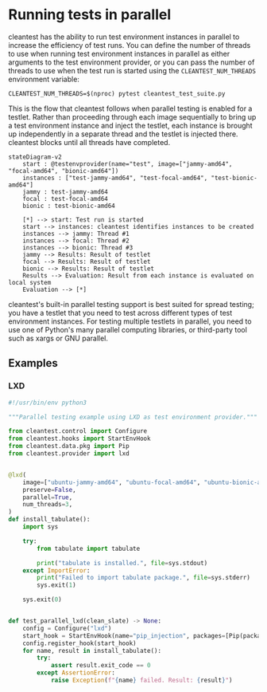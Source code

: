 [//]: # "Copyright 2023 Jason C. Nucciarone"
[//]: # "See LICENSE file for licensing details."

# Running tests in parallel

cleantest has the ability to run test environment instances in parallel to increase the efficiency of test runs.
You can define the number of threads to use when running test environment instances in parallel as either arguments to 
the test environment provider, or you can pass the number of threads to use when the test run is started using 
the `CLEANTEST_NUM_THREADS` environment variable:

```shell
CLEANTEST_NUM_THREADS=$(nproc) pytest cleantest_test_suite.py
```

This is the flow that cleantest follows when parallel testing is enabled for a testlet. Rather than proceeding through
each image sequentially to bring up a test environment instance and inject the testlet, each instance is brought up
independently in a separate thread and the testlet is injected there. cleantest blocks until all threads have 
completed. 

```mermaid
stateDiagram-v2
    start : @testenvprovider(name="test", image=["jammy-amd64", "focal-amd64", "bionic-amd64"])
    instances : ["test-jammy-amd64", "test-focal-amd64", "test-bionic-amd64"]
    jammy : test-jammy-amd64
    focal : test-focal-amd64
    bionic : test-bionic-amd64
    
    [*] --> start: Test run is started
    start --> instances: cleantest identifies instances to be created
    instances --> jammy: Thread #1
    instances --> focal: Thread #2
    instances --> bionic: Thread #3
    jammy --> Results: Result of testlet
    focal --> Results: Result of testlet
    bionic --> Results: Result of testlet
    Results --> Evaluation: Result from each instance is evaluated on local system
    Evaluation --> [*]
```

cleantest's built-in parallel testing support is best suited for spread testing; you have a testlet
that you need to test across different types of test environment instances. For testing multiple testlets in parallel,
you need to use one of Python's many parallel computing libraries, or third-party tool such as xargs or GNU parallel.

## Examples

### LXD

```python
#!/usr/bin/env python3

"""Parallel testing example using LXD as test environment provider."""

from cleantest.control import Configure
from cleantest.hooks import StartEnvHook
from cleantest.data.pkg import Pip
from cleantest.provider import lxd


@lxd(
    image=["ubuntu-jammy-amd64", "ubuntu-focal-amd64", "ubuntu-bionic-amd64"],
    preserve=False,
    parallel=True,
    num_threads=3,
)
def install_tabulate():
    import sys

    try:
        from tabulate import tabulate

        print("tabulate is installed.", file=sys.stdout)
    except ImportError:
        print("Failed to import tabulate package.", file=sys.stderr)
        sys.exit(1)

    sys.exit(0)


def test_parallel_lxd(clean_slate) -> None:
    config = Configure("lxd")
    start_hook = StartEnvHook(name="pip_injection", packages=[Pip(packages="tabulate")])
    config.register_hook(start_hook)
    for name, result in install_tabulate():
        try:
            assert result.exit_code == 0
        except AssertionError:
            raise Exception(f"{name} failed. Result: {result}")
```